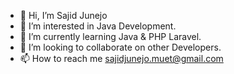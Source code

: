 - 👋 Hi, I’m Sajid Junejo
- 👀 I’m interested in Java Development.
- 🌱 I’m currently learning Java & PHP Laravel.
- 💞️ I’m looking to collaborate on other Developers.
- 📫 How to reach me sajidjunejo.muet@gmail.com

<!---
sajid-junejo/sajid-junejo is a ✨ special ✨ repository because its `README.md` (this file) appears on your GitHub profile.
You can click the Preview link to take a look at your changes.
--->
